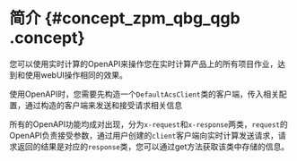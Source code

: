 # 简介 {#concept_zpm_qbg_qgb .concept}

您可以使用实时计算的OpenAPI来操作您在实时计算产品上的所有项目作业，达到和使用webUI操作相同的效果。

使用OpenAPI时，您需要先构造一个`DefaultAcsClient`类的客户端，传入相关配置，通过构造的客户端来发送和接受请求相关信息

所有的OpenAPI功能均成对出现，分为`x-request`和`x-response`两类，`request`的OpenAPI负责接受参数，通过用户创建的`client`客户端向实时计算发送请求，请求返回的结果是对应的`response`类，您可以通过get方法获取该类中存储的信息。

